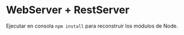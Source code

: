 # WebServer + RestServer

Ejecutar en consola ```npm install``` para reconstruir los módulos de Node.